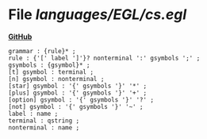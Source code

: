 # File _languages/EGL/cs.egl_
**[GitHub](https://github.com/softlang/yas/blob/master/languages/EGL/cs.egl)**
```
grammar : {rule}* ;
rule : {'[' label ']'}? nonterminal ':' gsymbols ';' ;
gsymbols : {gsymbol}* ;
[t] gsymbol : terminal ;
[n] gsymbol : nonterminal ;
[star] gsymbol : '{' gsymbols '}' '*' ;
[plus] gsymbol : '{' gsymbols '}' '+' ;
[option] gsymbol : '{' gsymbols '}' '?' ;
[not] gsymbol : '{' gsymbols '}' '~' ;
label : name ;
terminal : qstring ;
nonterminal : name ;
```

